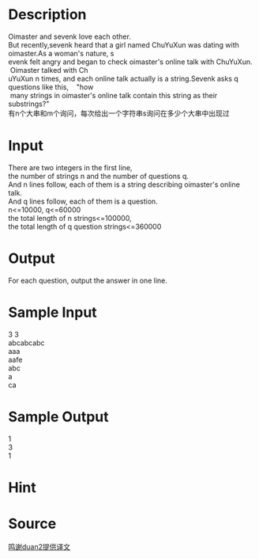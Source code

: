 
# Description

<div class="content"><div>Oimaster and sevenk love each other.</div>
<div></div>
<div>But recently,sevenk heard that a girl named ChuYuXun was dating with oimaster.As a woman&#39;s nature, s</div>
<div>evenk felt angry and began to check oimaster&#39;s online talk with ChuYuXun.    Oimaster talked with Ch</div>
<div>uYuXun n times, and each online talk actually is a string.Sevenk asks q questions like this,    &#34;how</div>
<div> many strings in oimaster&#39;s online talk contain this string as their substrings?&#34;</div>
<div>有n个大串和m个询问，每次给出一个字符串s询问在多少个大串中出现过</div></div>

# Input

<div class="content"><div>There are two integers in the first line, </div>
<div>the number of strings n and the number of questions q.</div>
<div>And n lines follow, each of them is a string describing oimaster&#39;s online talk. </div>
<div>And q lines follow, each of them is a question.</div>
<div>n&lt;=10000, q&lt;=60000 </div>
<div>the total length of n strings&lt;=100000, </div>
<div>the total length of q question strings&lt;=360000</div></div>

# Output

<div class="content"><p>For each question, output the answer in one line.</p></div>

# Sample Input

<div class="content"><span class="sampledata">3 3<br/>
abcabcabc<br/>
aaa<br/>
aafe<br/>
abc<br/>
a<br/>
ca</span></div>

# Sample Output

<div class="content"><span class="sampledata">1<br/>
3<br/>
1</span></div>

# Hint

<div class="content"><p></p></div>

# Source

<div class="content"><p><a href="problemset.php?search=鸣谢duan2提供译文">鸣谢duan2提供译文</a></p></div>

